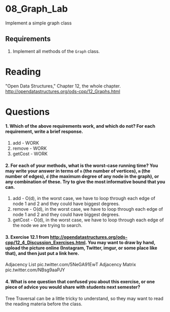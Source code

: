 08_Graph_Lab
============

Implement a simple graph class

Requirements
------------

1. Implement all methods of the `Graph` class.

Reading
=======
"Open Data Structures," Chapter 12, the whole chapter. http://opendatastructures.org/ods-cpp/12_Graphs.html

Questions
=========

#### 1. Which of the above requirements work, and which do not? For each requirement, write a brief response.

1. add - WORK
2. remove - WORK
3. getCost - WORK

#### 2. For each of your methods, what is the worst-case running time? You may write your answer in terms of `n` (the number of vertices), `m` (the number of edges), `d` (the maximum degree of any node in the graph), or any combination of these. Try to give the most informative bound that you can.

1. add - O(d), in the worst case, we have to loop through each edge of node 1 and 2 and they could have biggest degrees.
2. remove - O(d), in the worst case, we have to loop through each edge of node 1 and 2 and they could have biggest degrees. 
3. getCost - O(d), in the worst case, we have to loop through each edge of the node we are trying to search.


#### 3. Exercise 12.1 from http://opendatastructures.org/ods-cpp/12_4_Discussion_Exercises.html. You may want to draw by hand, upload the picture online (Instagram, Twitter, imgur, or some place like that), and then just put a link here.
Adjacency List pic.twitter.com/5NeGA91EwT   Adjacency Matrix pic.twitter.com/NBsg9aaPJY 

#### 4. What is one question that confused you about this exercise, or one piece of advice you would share with students next semester?
Tree Traversal can be a little tricky to understand, so they may want to read the reading materia before the class.